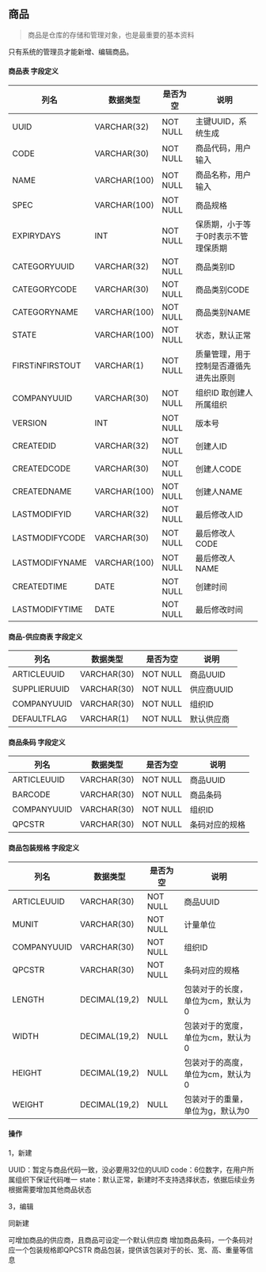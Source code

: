 ## 商品

> 商品是仓库的存储和管理对象，也是最重要的基本资料

只有系统的管理员才能新增、编辑商品。

#### 商品表 字段定义

列名 | 数据类型 | 是否为空 | 说明
---|--- | --- | ---
UUID | VARCHAR(32) | NOT NULL | 主键UUID，系统生成
CODE | VARCHAR(30) | NOT NULL | 商品代码，用户输入
NAME | VARCHAR(100) | NOT NULL | 商品名称，用户输入
SPEC | VARCHAR(100) | NOT NULL | 商品规格
EXPIRYDAYS | INT | NOT NULL | 保质期，小于等于0时表示不管理保质期
CATEGORYUUID | VARCHAR(32) | NOT NULL | 商品类别ID
CATEGORYCODE | VARCHAR(30) | NOT NULL | 商品类别CODE
CATEGORYNAME | VARCHAR(100) | NOT NULL | 商品类别NAME
STATE | VARCHAR(100) | NOT NULL | 状态，默认正常
FIRSTiNFIRSTOUT | VARCHAR(1) | NOT NULL | 质量管理，用于控制是否遵循先进先出原则
COMPANYUUID | VARCHAR(30) | NOT NULL | 组织ID 取创建人所属组织
VERSION | INT | NOT NULL | 版本号
CREATEDID | VARCHAR(32)| NOT NULL | 创建人ID
CREATEDCODE | VARCHAR(30)| NOT NULL | 创建人CODE
CREATEDNAME | VARCHAR(100)| NOT NULL | 创建人NAME
LASTMODIFYID | VARCHAR(32)| NOT NULL | 最后修改人ID
LASTMODIFYCODE | VARCHAR(30)| NOT NULL | 最后修改人CODE
LASTMODIFYNAME | VARCHAR(100)| NOT NULL | 最后修改人NAME
CREATEDTIME | DATE| NOT NULL | 创建时间
LASTMODIFYTIME | DATE| NOT NULL | 最后修改时间

#### 商品-供应商表 字段定义

列名 | 数据类型 | 是否为空 | 说明
---|--- | --- | ---
ARTICLEUUID | VARCHAR(30) | NOT NULL | 商品UUID
SUPPLIERUUID | VARCHAR(30) | NOT NULL | 供应商UUID
COMPANYUUID | VARCHAR(30) | NOT NULL | 组织ID
DEFAULTFLAG | VARCHAR(1) | NOT NULL | 默认供应商

#### 商品条码 字段定义

列名 | 数据类型 | 是否为空 | 说明
---|--- | --- | ---
ARTICLEUUID | VARCHAR(30) | NOT NULL | 商品UUID
BARCODE | VARCHAR(30) | NOT NULL | 商品条码
COMPANYUUID | VARCHAR(30) | NOT NULL | 组织ID
QPCSTR | VARCHAR(30) | NOT NULL | 条码对应的规格

#### 商品包装规格 字段定义

列名 | 数据类型 | 是否为空 | 说明
---|--- | --- | ---
ARTICLEUUID | VARCHAR(30) | NOT NULL | 商品UUID
MUNIT | VARCHAR(30) | NOT NULL | 计量单位
COMPANYUUID | VARCHAR(30) | NOT NULL | 组织ID
QPCSTR | VARCHAR(30) | NOT NULL | 条码对应的规格
LENGTH | DECIMAL(19,2) | NULL | 包装对于的长度，单位为cm，默认为0
WIDTH | DECIMAL(19,2) | NULL | 包装对于的宽度，单位为cm，默认为0
HEIGHT | DECIMAL(19,2) | NULL | 包装对于的高度，单位为cm，默认为0
WEIGHT | DECIMAL(19,2) | NULL | 包装对于的重量，单位为g，默认为0

#### 操作

1，新建

   UUID：暂定与商品代码一致，没必要用32位的UUID
   code：6位数字，在用户所属组织下保证代码唯一
   state：默认正常，新建时不支持选择状态，依据后续业务根据需要增加其他商品状态

3，编辑

   同新建
   
   可增加商品的供应商，且商品可设定一个默认供应商
   增加商品条码，一个条码对应一个包装规格即QPCSTR
   商品包装，提供该包装对于的长、宽、高、重量等信息
   
 